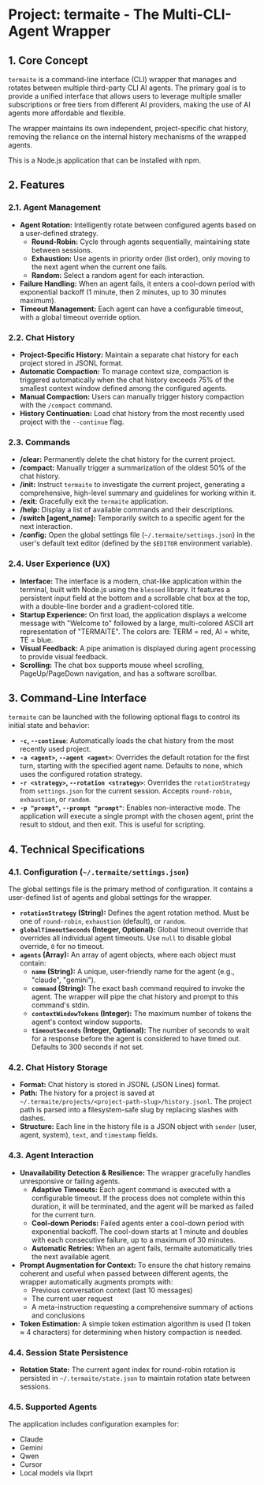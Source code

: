 # Project: termaite - The Multi-CLI-Agent Wrapper

## 1. Core Concept

`termaite` is a command-line interface (CLI) wrapper that manages and rotates between multiple third-party CLI AI agents. The primary goal is to provide a unified interface that allows users to leverage multiple smaller subscriptions or free tiers from different AI providers, making the use of AI agents more affordable and flexible.

The wrapper maintains its own independent, project-specific chat history, removing the reliance on the internal history mechanisms of the wrapped agents.

This is a Node.js application that can be installed with npm.

## 2. Features

### 2.1. Agent Management
- **Agent Rotation:** Intelligently rotate between configured agents based on a user-defined strategy.
  - **Round-Robin:** Cycle through agents sequentially, maintaining state between sessions.
  - **Exhaustion:** Use agents in priority order (list order), only moving to the next agent when the current one fails.
  - **Random:** Select a random agent for each interaction.
- **Failure Handling:** When an agent fails, it enters a cool-down period with exponential backoff (1 minute, then 2 minutes, up to 30 minutes maximum).
- **Timeout Management:** Each agent can have a configurable timeout, with a global timeout override option.

### 2.2. Chat History
- **Project-Specific History:** Maintain a separate chat history for each project stored in JSONL format.
- **Automatic Compaction:** To manage context size, compaction is triggered automatically when the chat history exceeds 75% of the smallest context window defined among the configured agents.
- **Manual Compaction:** Users can manually trigger history compaction with the `/compact` command.
- **History Continuation:** Load chat history from the most recently used project with the `--continue` flag.

### 2.3. Commands
- **/clear:** Permanently delete the chat history for the current project.
- **/compact:** Manually trigger a summarization of the oldest 50% of the chat history.
- **/init:** Instruct `termaite` to investigate the current project, generating a comprehensive, high-level summary and guidelines for working within it.
- **/exit:** Gracefully exit the `termaite` application.
- **/help:** Display a list of available commands and their descriptions.
- **/switch [agent_name]:** Temporarily switch to a specific agent for the next interaction.
- **/config:** Open the global settings file (`~/.termaite/settings.json`) in the user's default text editor (defined by the `$EDITOR` environment variable).

### 2.4. User Experience (UX)
- **Interface:** The interface is a modern, chat-like application within the terminal, built with Node.js using the `blessed` library. It features a persistent input field at the bottom and a scrollable chat box at the top, with a double-line border and a gradient-colored title.
- **Startup Experience:** On first load, the application displays a welcome message with "Welcome to" followed by a large, multi-colored ASCII art representation of "TERMAITE". The colors are: TERM = red, AI = white, TE = blue.
- **Visual Feedback:** A pipe animation is displayed during agent processing to provide visual feedback.
- **Scrolling:** The chat box supports mouse wheel scrolling, PageUp/PageDown navigation, and has a software scrollbar.

## 3. Command-Line Interface

`termaite` can be launched with the following optional flags to control its initial state and behavior:

- **`-c`, `--continue`**: Automatically loads the chat history from the most recently used project.
- **`-a <agent>`, `--agent <agent>`**: Overrides the default rotation for the first turn, starting with the specified agent name. Defaults to none, which uses the configured rotation strategy.
- **`-r <strategy>`, `--rotation <strategy>`**: Overrides the `rotationStrategy` from `settings.json` for the current session. Accepts `round-robin`, `exhaustion`, or `random`.
- **`-p "prompt"`, `--prompt "prompt"`**: Enables non-interactive mode. The application will execute a single prompt with the chosen agent, print the result to stdout, and then exit. This is useful for scripting.

## 4. Technical Specifications

### 4.1. Configuration (`~/.termaite/settings.json`)
The global settings file is the primary method of configuration. It contains a user-defined list of agents and global settings for the wrapper.

- **`rotationStrategy` (String):** Defines the agent rotation method. Must be one of `round-robin`, `exhaustion` (default), or `random`.
- **`globalTimeoutSeconds` (Integer, Optional):** Global timeout override that overrides all individual agent timeouts. Use `null` to disable global override, `0` for no timeout.
- **`agents` (Array):** An array of agent objects, where each object must contain:
    - **`name` (String):** A unique, user-friendly name for the agent (e.g., "claude", "gemini").
    - **`command` (String):** The exact bash command required to invoke the agent. The wrapper will pipe the chat history and prompt to this command's stdin.
    - **`contextWindowTokens` (Integer):** The maximum number of tokens the agent's context window supports.
    - **`timeoutSeconds` (Integer, Optional):** The number of seconds to wait for a response before the agent is considered to have timed out. Defaults to 300 seconds if not set.

### 4.2. Chat History Storage
- **Format:** Chat history is stored in JSONL (JSON Lines) format.
- **Path:** The history for a project is saved at `~/.termaite/projects/<project-path-slug>/history.jsonl`. The project path is parsed into a filesystem-safe slug by replacing slashes with dashes.
- **Structure:** Each line in the history file is a JSON object with `sender` (user, agent, system), `text`, and `timestamp` fields.

### 4.3. Agent Interaction
- **Unavailability Detection & Resilience:** The wrapper gracefully handles unresponsive or failing agents.
    - **Adaptive Timeouts:** Each agent command is executed with a configurable timeout. If the process does not complete within this duration, it will be terminated, and the agent will be marked as failed for the current turn.
    - **Cool-down Periods:** Failed agents enter a cool-down period with exponential backoff. The cool-down starts at 1 minute and doubles with each consecutive failure, up to a maximum of 30 minutes.
    - **Automatic Retries:** When an agent fails, termaite automatically tries the next available agent.
- **Prompt Augmentation for Context:** To ensure the chat history remains coherent and useful when passed between different agents, the wrapper automatically augments prompts with:
    - Previous conversation context (last 10 messages)
    - The current user request
    - A meta-instruction requesting a comprehensive summary of actions and conclusions
- **Token Estimation:** A simple token estimation algorithm is used (1 token ≈ 4 characters) for determining when history compaction is needed.

### 4.4. Session State Persistence
- **Rotation State:** The current agent index for round-robin rotation is persisted in `~/.termaite/state.json` to maintain rotation state between sessions.

### 4.5. Supported Agents
The application includes configuration examples for:
- Claude
- Gemini
- Qwen
- Cursor
- Local models via llxprt